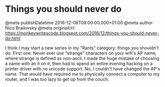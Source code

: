 # Things you should never do

@meta publishDatetime 2016-12-08T08:00:00.000+01:00
@meta author Nico Brailovsky
@meta originalUrl https://monkeywritescode.blogspot.com/2016/12/things-you-should-never-do.html

I think I may start a new series in my "Rants" category: things you shouldn't do. First one: Never ever use "strange" characters on your wifi's AP name, where strange is defined as non-ascii. I made the huge mistake of choosing a name with an ñ on it, then had to spend an entire evening hacking on a printer driver with no unicode support. No, I couldn't have changed the AP's name. That would have required me to physically connect a computer to my router, and I was too lazy to get up from the couch.

